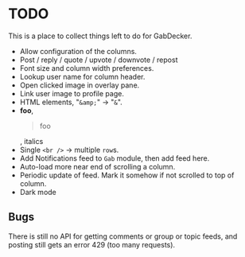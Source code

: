 # TODO

This is a place to collect things left to do for GabDecker.

* Allow configuration of the columns.
* Post / reply / quote / upvote / downvote / repost
* Font size and column width preferences.
* Lookup user name for column header.
* Open clicked image in overlay pane.
* Link user image to profile page.
* HTML elements, "`&amp;`" -> "`&`".
* <strong>foo</strong>, <blockquote>foo</blockquote>, italics
* Single `<br />` -> multiple `row`s.
* Add Notifications feed to `Gab` module, then add feed here.
* Auto-load more near end of scrolling a column.
* Periodic update of feed. Mark it somehow if not scrolled to top of column.
* Dark mode

## Bugs

There is still no API for getting comments or group or topic feeds, and posting still gets an error 429 (too many requests).

